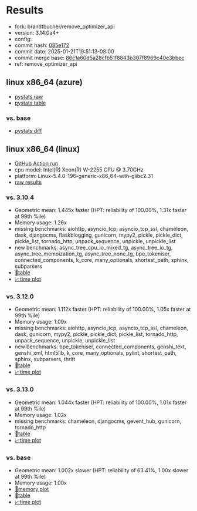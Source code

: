 # Results

- fork: brandtbucher/remove_optimizer_api
- version: 3.14.0a4+
- config: 
- commit hash: [085e172](https://github.com/brandtbucher/cpython/commit/085e172)
- commit date: 2025-01-21T19:51:13-08:00
- commit merge base: [86c1a60d5a28cfb51f8843b307f8969c40e3bbec](https://github.com/python/cpython/commit/86c1a60d5a28cfb51f8843b307f8969c40e3bbec)
- ref: remove_optimizer_api

## linux x86_64 (azure)

- [pystats raw](bm-20250121-azure-x86_64-brandtbucher-remove_optimizer_api-3.14.0a4%2B-085e172-pystats.json)
- [pystats table](bm-20250121-azure-x86_64-brandtbucher-remove_optimizer_api-3.14.0a4%2B-085e172-pystats.md)

### vs. base

- [pystats diff](bm-20250121-azure-x86_64-brandtbucher-remove_optimizer_api-3.14.0a4%2B-085e172-pystats-vs-base.md)

## linux x86_64 (linux)

- [GitHub Action run](https://github.com/faster-cpython/benchmarking/actions/runs/12900857584)
- cpu model: Intel(R) Xeon(R) W-2255 CPU @ 3.70GHz
- platform: Linux-5.4.0-196-generic-x86_64-with-glibc2.31
- [raw results](bm-20250121-linux-x86_64-brandtbucher-remove_optimizer_api-3.14.0a4%2B-085e172.json)

### vs. 3.10.4

- Geometric mean: 1.445x faster (HPT: reliability of 100.00%, 1.31x faster at 99th %ile)
- Memory usage: 1.26x
- missing benchmarks: aiohttp, asyncio_tcp, asyncio_tcp_ssl, chameleon, dask, djangocms, flaskblogging, gunicorn, mypy2, pickle, pickle_dict, pickle_list, tornado_http, unpack_sequence, unpickle, unpickle_list
- new benchmarks: async_tree_cpu_io_mixed_tg, async_tree_io_tg, async_tree_memoization_tg, async_tree_none_tg, bpe_tokeniser, connected_components, k_core, many_optionals, shortest_path, sphinx, subparsers
- [📄table](bm-20250121-linux-x86_64-brandtbucher-remove_optimizer_api-3.14.0a4%2B-085e172-vs-3.10.4.md)
- [📈time plot](bm-20250121-linux-x86_64-brandtbucher-remove_optimizer_api-3.14.0a4%2B-085e172-vs-3.10.4.svg)

### vs. 3.12.0

- Geometric mean: 1.112x faster (HPT: reliability of 100.00%, 1.05x faster at 99th %ile)
- Memory usage: 1.09x
- missing benchmarks: aiohttp, asyncio_tcp, asyncio_tcp_ssl, chameleon, dask, gunicorn, mypy2, pickle, pickle_dict, pickle_list, tornado_http, unpack_sequence, unpickle, unpickle_list
- new benchmarks: bpe_tokeniser, connected_components, genshi_text, genshi_xml, html5lib, k_core, many_optionals, pylint, shortest_path, sphinx, subparsers, thrift
- [📄table](bm-20250121-linux-x86_64-brandtbucher-remove_optimizer_api-3.14.0a4%2B-085e172-vs-3.12.0.md)
- [📈time plot](bm-20250121-linux-x86_64-brandtbucher-remove_optimizer_api-3.14.0a4%2B-085e172-vs-3.12.0.svg)

### vs. 3.13.0

- Geometric mean: 1.044x faster (HPT: reliability of 100.00%, 1.01x faster at 99th %ile)
- Memory usage: 1.02x
- missing benchmarks: chameleon, djangocms, gevent_hub, gunicorn, tornado_http
- [📄table](bm-20250121-linux-x86_64-brandtbucher-remove_optimizer_api-3.14.0a4%2B-085e172-vs-3.13.0.md)
- [📈time plot](bm-20250121-linux-x86_64-brandtbucher-remove_optimizer_api-3.14.0a4%2B-085e172-vs-3.13.0.svg)

### vs. base

- Geometric mean: 1.002x slower (HPT: reliability of 63.41%, 1.00x slower at 99th %ile)
- Memory usage: 1.00x
- [🧠memory plot](bm-20250121-linux-x86_64-brandtbucher-remove_optimizer_api-3.14.0a4%2B-085e172-vs-base-mem.svg)
- [📄table](bm-20250121-linux-x86_64-brandtbucher-remove_optimizer_api-3.14.0a4%2B-085e172-vs-base.md)
- [📈time plot](bm-20250121-linux-x86_64-brandtbucher-remove_optimizer_api-3.14.0a4%2B-085e172-vs-base.svg)

